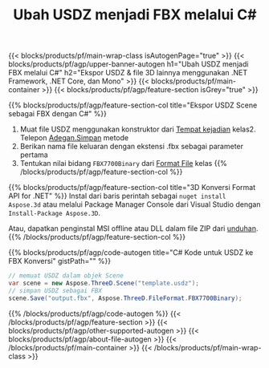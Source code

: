 ﻿---
title: Ubah USDZ menjadi FBX melalui C# 
description: Konversi USDZ & file 3D lainnya menggunakan .NET API
url: /id/net/conversion/usdz-to-fbx/
family: 3d
platformtag: net
feature: conversion
informat: USDZ
outformat: FBX
otherformats: GLTF PLY FBX STL JT AMF DXF DAE 
---
{{< blocks/products/pf/main-wrap-class isAutogenPage="true" >}}
{{< blocks/products/pf/agp/upper-banner-autogen h1="Ubah USDZ menjadi FBX melalui C#" h2="Ekspor USDZ & file 3D lainnya menggunakan .NET Framework, .NET Core, dan Mono" >}}
{{< blocks/products/pf/main-container >}}
{{< blocks/products/pf/agp/feature-section isGrey="true" >}}

{{% blocks/products/pf/agp/feature-section-col title="Ekspor USDZ Scene sebagai FBX dengan C#" %}}
1. Muat file USDZ menggunakan konstruktor dari [Tempat kejadian](https://apireference.aspose.com/3d/net/aspose.threed/scene) kelas2. Telepon [Adegan.Simpan](https://apireference.aspose.com/3d/net/aspose.threed/scene/methods/save/index) metode
3. Berikan nama file keluaran dengan ekstensi .fbx sebagai parameter pertama
4. Tentukan nilai bidang `FBX7700Binary` dari [Format File](https://apireference.aspose.com/3d/net/aspose.threed/fileformat/fields/index) kelas
{{% /blocks/products/pf/agp/feature-section-col %}}

{{% blocks/products/pf/agp/feature-section-col title="3D Konversi Format API for .NET" %}}
Instal dari baris perintah sebagai ```nuget install Aspose.3d``` atau melalui Package Manager Console dari Visual Studio dengan ```Install-Package Aspose.3D```.

Atau, dapatkan penginstal MSI offline atau DLL dalam file ZIP dari [unduhan](https://releases.aspose.com/3d/net).
{{% /blocks/products/pf/agp/feature-section-col %}}

{{% blocks/products/pf/agp/code-autogen title="C# Kode untuk USDZ ke FBX Konversi" gistPath="" %}}
```cs
// memuat USDZ dalam objek Scene 
var scene = new Aspose.ThreeD.Scene("template.usdz");
// simpan USDZ sebagai FBX 
scene.Save("output.fbx", Aspose.ThreeD.FileFormat.FBX7700Binary);

```
{{% /blocks/products/pf/agp/code-autogen %}}
{{< /blocks/products/pf/agp/feature-section >}}
{{< blocks/products/pf/agp/other-supported-autogen >}}
{{< blocks/products/pf/agp/about-file-autogen >}}
{{< /blocks/products/pf/main-container >}}
{{< /blocks/products/pf/main-wrap-class >}}